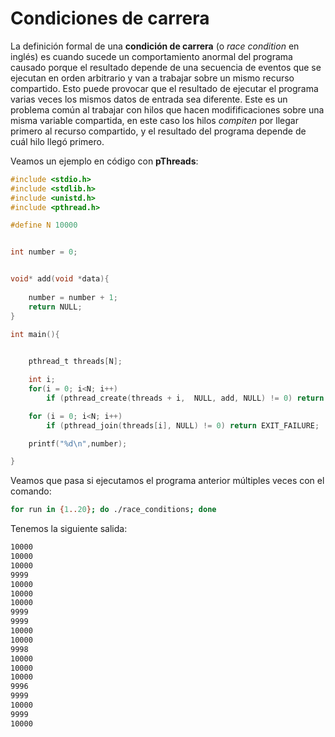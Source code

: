 # Condiciones de carrera

La definición formal de una **condición de carrera** (o *race condition* en inglés) es cuando sucede un comportamiento anormal del programa causado porque el resultado depende de una secuencia de eventos que se ejecutan en orden arbitrario y van a trabajar sobre un mismo recurso compartido. Esto puede provocar que el resultado de ejecutar el programa varias veces los mismos  datos de entrada sea diferente. Este es un problema común al trabajar con hilos que hacen modifificaciones sobre una misma variable compartida, en este caso los hilos *compiten* por llegar primero al recurso compartido, y el resultado del programa depende de cuál hilo llegó primero. 

Veamos un ejemplo en código con **pThreads**:


```c
#include <stdio.h>
#include <stdlib.h>
#include <unistd.h>
#include <pthread.h>

#define N 10000


int number = 0;


void* add(void *data){
    
    number = number + 1;
    return NULL;
}

int main(){
    

    pthread_t threads[N];

    int i;
    for(i = 0; i<N; i++)
        if (pthread_create(threads + i,  NULL, add, NULL) != 0) return EXIT_FAILURE;

    for (i = 0; i<N; i++)
        if (pthread_join(threads[i], NULL) != 0) return EXIT_FAILURE;

    printf("%d\n",number);

}
```

Veamos que pasa si ejecutamos el programa anterior múltiples veces con el comando:

```sh
for run in {1..20}; do ./race_conditions; done
```
Tenemos la siguiente salida:

```sh
10000
10000
10000
9999
10000
10000
10000
9999
9999
10000
10000
9998
10000
10000
10000
9996
9999
10000
9999
10000
```

